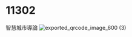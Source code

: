 # 11302
智慧城市導論
![exported_qrcode_image_600 (3)](https://github.com/user-attachments/assets/e8e64e8b-6864-4b0a-acc1-bf5653be7503)
